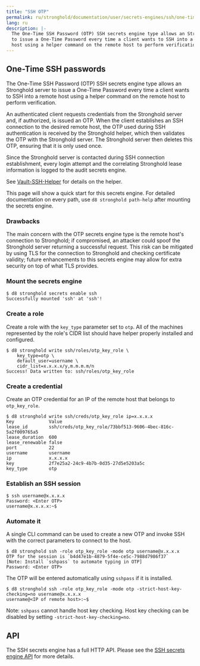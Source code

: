 ```yaml
---
title: "SSH OTP"
permalink: ru/stronghold/documentation/user/secrets-engines/ssh/one-time-ssh-passwords.html
lang: ru
description: |-
  The One-Time SSH Password (OTP) SSH secrets engine type allows an Stronghold server
  to issue a One-Time Password every time a client wants to SSH into a remote
  host using a helper command on the remote host to perform verification.
---
```


## One-Time SSH passwords

The One-Time SSH Password (OTP) SSH secrets engine type allows an Stronghold server to
issue a One-Time Password every time a client wants to SSH into a remote host
using a helper command on the remote host to perform verification.

An authenticated client requests credentials from the Stronghold server and, if
authorized, is issued an OTP. When the client establishes an SSH connection to
the desired remote host, the OTP used during SSH authentication is received by
the Stronghold helper, which then validates the OTP with the Stronghold server. The Stronghold
server then deletes this OTP, ensuring that it is only used once.

Since the Stronghold server is contacted during SSH connection establishment, every
login attempt and the correlating Stronghold lease information is logged to the audit
secrets engine.

<!-- TODO: fork SSH helper -->
See [Vault-SSH-Helper](https://github.com/hashicorp/vault-ssh-helper) for
details on the helper.

This page will show a quick start for this secrets engine. For detailed
documentation on every path, use `d8 stronghold path-help` after mounting the secrets
engine.

### Drawbacks

The main concern with the OTP secrets engine type is the remote host's
connection to Stronghold; if compromised, an attacker could spoof the Stronghold server
returning a successful request. This risk can be mitigated by using TLS for the
connection to Stronghold and checking certificate validity; future enhancements to
this secrets engine may allow for extra security on top of what TLS provides.

### Mount the secrets engine

```shell-session
$ d8 stronghold secrets enable ssh
Successfully mounted 'ssh' at 'ssh'!
```

### Create a role

Create a role with the `key_type` parameter set to `otp`. All of the machines
represented by the role's CIDR list should have helper properly installed and
configured.

```shell-session
$ d8 stronghold write ssh/roles/otp_key_role \
    key_type=otp \
    default_user=username \
    cidr_list=x.x.x.x/y,m.m.m.m/n
Success! Data written to: ssh/roles/otp_key_role
```

### Create a credential

Create an OTP credential for an IP of the remote host that belongs to
`otp_key_role`.

```shell-session
$ d8 stronghold write ssh/creds/otp_key_role ip=x.x.x.x
Key             Value
lease_id        ssh/creds/otp_key_role/73bbf513-9606-4bec-816c-5a2f009765a5
lease_duration  600
lease_renewable false
port            22
username        username
ip              x.x.x.x
key             2f7e25a2-24c9-4b7b-0d35-27d5e5203a5c
key_type        otp
```

### Establish an SSH session

```shell-session
$ ssh username@x.x.x.x
Password: <Enter OTP>
username@x.x.x.x:~$
```

### Automate it

A single CLI command can be used to create a new OTP and invoke SSH with the
correct parameters to connect to the host.

```shell-session
$ d8 stronghold ssh -role otp_key_role -mode otp username@x.x.x.x
OTP for the session is `b4d47e1b-4879-5f4e-ce5c-7988d7986f37`
[Note: Install `sshpass` to automate typing in OTP]
Password: <Enter OTP>
```

The OTP will be entered automatically using `sshpass` if it is installed.

```shell-session
$ d8 stronghold ssh -role otp_key_role -mode otp -strict-host-key-checking=no username@x.x.x.x
username@<IP of remote host>:~$
```

Note: `sshpass` cannot handle host key checking. Host key checking can be
disabled by setting `-strict-host-key-checking=no`.

## API

The SSH secrets engine has a full HTTP API. Please see the
[SSH secrets engine API](/api-docs/secret/ssh) for more
details.
